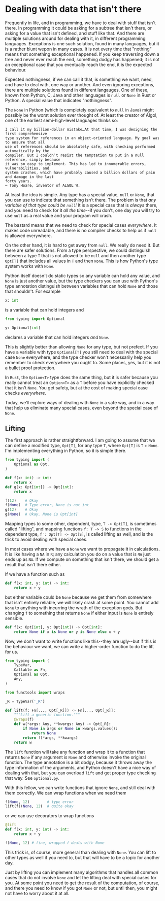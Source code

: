 # Dealing with data that isn't there

Frequently in life, and in programming, we have to deal with stuff that isn't there. In programming it could be asking for a subtree that isn't there, or asking for a value that isn't defined, and stuff like that. And there are multiple solutions around for dealing with it, in different programming languages. Exceptions is one such solution, found in many languages, but it is a rather blunt wepon in many cases. It is not every time that "nothing" means that something exceptional happened. If you keep traversing down a tree and never ever reach the end, something dodgy has happened; it is not an exceptional case that you eventually reach the end, it is the expected behaviour.

Expected nothingness, if we can call it that, is something we want, need, and have to deal with, one way or another. And even ignoring exceptions, there are multiple solutions found in different langauges. One of these, known from Python, C, Java and other languages is `null` or `None` in Rust or Python. A special value that indicates "nothingness".

The `None` in Python (which is completely equivalent to `null` in Java) might possibly be the worst solution ever thought of. At least the creator of Algol, one of the earliest semi-high-level languages thinks so:

    I call it my billion-dollar mistake…At that time, I was designing the first comprehensive
    type system for references in an object-oriented language. My goal was to ensure that all
    use of references should be absolutely safe, with checking performed automatically by the
    compiler. But I couldn’t resist the temptation to put in a null reference, simply because
    it was so easy to implement. This has led to innumerable errors, vulnerabilities, and
    system crashes, which have probably caused a billion dollars of pain and damage in the last
    forty years.
    – Tony Hoare, inventor of ALGOL W.

At least the idea is simple. Any type has a special value, `null` or `None`, that you can use to indicate that something isn't there. The problem is that *any variable of that type could be `null`!* It is a special case that is *always* there, and you need to check for it *all the time*--if you don't, one day you will try to use `null` as a real value and your program will crash.

The bastard means that we need to check for special cases *everywhere*. It makes code unreadable, and there is no compiler checks to help us if `null` is allowed everywhere.

On the other hand, it is hard to get away from `null`. We really do need it. But there are safer solutions. From a type perspective, we could distinguish between a type `T` that is not allowed to be `null` and then another type `Opt[T]` that includes all values in `T` and then `None`. This is how Python's type system works with `None`.

Python itself doesn't do static types so any variable can hold any value, and `None` is just another value, but the type checkers you can use with Python's type annotation distinguish between variables that can hold `None` and those that shouldn't. For example

```python
x: int
```

is a variable that can hold integers and 

```python
from typing import Optional

y: Optional[int]
```

declares a variable that can hold integers *and* `None`.

This is slightly better than allowing `None` for any type, but not prefect. If you have a variable with type `Optional[T]` you still need to deal with the special case `None` everywhere, and the type checker won't necessarily help you remember to check everywhere you ought to. Some places, yes, but it is not a bullet proof protection.

In `Rust`, the `Option<T>` type does the same thing, but it is safer because you really cannot treat an `Option<T>` as a `T` before you have explicitly checked that it isn't `None`. You get safety, but at the cost of making special case checks *everywhere*.

Today, we'll explore ways of dealing with `None` in a safe way, and in a way that help us eliminate many special cases, even beyond the special case of `None`.

## Lifting

The first approach is rather straightforward. I am going to assume that we can define a modified type, `Opt[T]`, for any type `T`, where `Opt[T]` is `T` + `None`. I'm implementing everything in Python, so it is simple there.

```python
from typing import (
    Optional as Opt,
)

def f(x: int) -> int:
    return x
def g(x: Opt[int]) -> Opt[int]:
    return x

f(12)    # Okay
f(None)  # Type error, None is not int
g(12)    # Okay
g(None)  # Okay, None is Opt[int]
```

Mapping types to some other, dependent, type, `T -> Opt[T]`, is sometimes called "lifting", and mapping functions `f: T -> S` to functions in the dependent type, `f': Opt[T] -> Opt[S]`, is called lifting as well, and is the trick to avoid dealing with special cases.

In most cases where we have a `None` we want to propagate it in calculations. It is like having a `NA` in `R`; any calculation you do on a value that is `NA` just ends up as `NA`. If we compute on something that isn't there, we should get a result that isn't there either.

If we have a function such as

```python
def f(x: int, y: int) -> int:
    return x + y
```

but either variable could be `None` because we get them from somewhere that isn't entirely reliable, we will likely crash at some point. You cannot add `None` to anything with incurring the wrath of the exception gods. But changing `f` to something that returns `None` if either input is `None` is entirely sensible.

```python
def f(x: Opt[int], y: Opt[int]) -> Opt[int]:
    return None if x is None or y is None else x + y
```

Now, we don't want to write functions like this--they are ugly--but if this is the behaviour we want, we can write a higher-order function to do the lift for us.

```python
from typing import (
    TypeVar,
    Callable as Fn,
    Optional as Opt,
    Any,
)

from functools import wraps

_R = TypeVar('_R')

def lift(f: Fn[..., Opt[_R]]) -> Fn[..., Opt[_R]]:
    """Lift a generic function."""
    @wraps(f)
    def w(*args: Any, **kwargs: Any) -> Opt[_R]:
        if None in args or None in kwargs.values():
            return None
        return f(*args, **kwargs)
    return w
```

The `lift` function will take any function and wrap it to a function that returns `None` if any argument is `None` and otherwise invoke the original function. The type annotation is a bit dodgy, because it throws away the type information of the arguments, and Python doesn't have a nice way of dealing with that, but you can overload `lift` and get proper type checking that way. See `optional.py`.

With this fellow, we can write functions that ignore `None`, and still deal with them correctly. We can wrap functions when we need them

```python
f(None, 12)        # type error
lift(f)(None, 12)  # quite okay
```

or we can use decorators to wrap functions

```python
@lift
def f(x: int, y: int) -> int:
    return x + y

f(None, 12) # fine, wrapped f deals with None
```

This trick is, of course, more general than dealing with `None`. You can lift to other types as well if you need to, but that will have to be a topic for another day.

Just by lifting you can implement many algorithms that handles all common cases that do not involve `None` and let the lifting deal with special cases for you. At some point you need to get the result of the computation, of course, and there you need to know if you got `None` or not, but until then, you might not have to worry about it at all.

